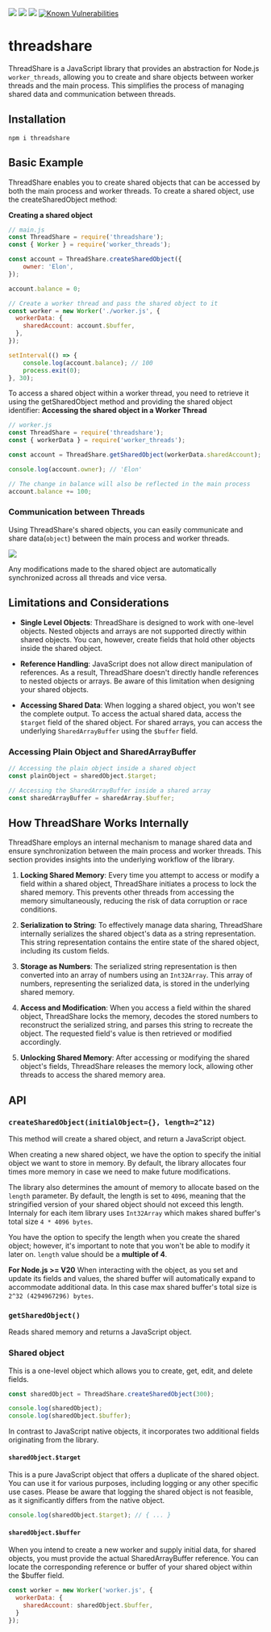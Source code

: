 ![](https://img.shields.io/badge/dependencies-none-brightgreen.svg)
![](https://img.shields.io/npm/dt/threadshare.svg)
![](https://img.shields.io/npm/l/threadshare.svg)
[![Known Vulnerabilities](https://snyk.io/test/github/nairihar/threadshare/badge.svg)](https://snyk.io/test/github/nairihar/funthreads)

# threadshare

ThreadShare is a JavaScript library that provides an abstraction for Node.js `worker_threads`, allowing you to create and share objects between worker threads and the main process. This simplifies the process of managing shared data and communication between threads.

## Installation

```
npm i threadshare
```

## Basic Example

ThreadShare enables you to create shared objects that can be accessed by both the main process and worker threads. To create a shared object, use the createSharedObject method:

**Creating a shared object**
```js
// main.js
const ThreadShare = require('threadshare');
const { Worker } = require('worker_threads');

const account = ThreadShare.createSharedObject({
    owner: 'Elon',
});

account.balance = 0;

// Create a worker thread and pass the shared object to it
const worker = new Worker('./worker.js', {
  workerData: {
    sharedAccount: account.$buffer,
  },
});

setInterval(() => {
    console.log(account.balance); // 100
    process.exit(0);
}, 30);
```

To access a shared object within a worker thread, you need to retrieve it using the getSharedObject method and providing the shared object identifier:
**Accessing the shared object in a Worker Thread**

```js
// worker.js
const ThreadShare = require('threadshare');
const { workerData } = require('worker_threads');

const account = ThreadShare.getSharedObject(workerData.sharedAccount);

console.log(account.owner); // 'Elon'

// The change in balance will also be reflected in the main process
account.balance += 100;
```

### Communication between Threads

Using ThreadShare's shared objects, you can easily communicate and share data(`object`) between the main process and worker threads.

![](https://topentol.sirv.com/github/share_thread.png)

Any modifications made to the shared object are automatically synchronized across all threads and vice versa.

## Limitations and Considerations

- **Single Level Objects**: ThreadShare is designed to work with one-level objects. Nested objects and arrays are not supported directly within shared objects. You can, however, create fields that hold other objects inside the shared object.

- **Reference Handling**: JavaScript does not allow direct manipulation of references. As a result, ThreadShare doesn't directly handle references to nested objects or arrays. Be aware of this limitation when designing your shared objects.

- **Accessing Shared Data**: When logging a shared object, you won't see the complete output. To access the actual shared data, access the `$target` field of the shared object. For shared arrays, you can access the underlying `SharedArrayBuffer` using the `$buffer` field.

### Accessing Plain Object and SharedArrayBuffer

```js
// Accessing the plain object inside a shared object
const plainObject = sharedObject.$target;

// Accessing the SharedArrayBuffer inside a shared array
const sharedArrayBuffer = sharedArray.$buffer;
```

## How ThreadShare Works Internally

ThreadShare employs an internal mechanism to manage shared data and ensure synchronization between the main process and worker threads. This section provides insights into the underlying workflow of the library.

1. **Locking Shared Memory**: Every time you attempt to access or modify a field within a shared object, ThreadShare initiates a process to lock the shared memory. This prevents other threads from accessing the memory simultaneously, reducing the risk of data corruption or race conditions.

2. **Serialization to String**: To effectively manage data sharing, ThreadShare internally serializes the shared object's data as a string representation. This string representation contains the entire state of the shared object, including its custom fields.

3. **Storage as Numbers**: The serialized string representation is then converted into an array of numbers using an `Int32Array`. This array of numbers, representing the serialized data, is stored in the underlying shared memory.

4. **Access and Modification**: When you access a field within the shared object, ThreadShare locks the memory, decodes the stored numbers to reconstruct the serialized string, and parses this string to recreate the object. The requested field's value is then retrieved or modified accordingly.

5. **Unlocking Shared Memory**: After accessing or modifying the shared object's fields, ThreadShare releases the memory lock, allowing other threads to access the shared memory area.

## API

### `createSharedObject(initialObject={}, length=2^12)`

This method will create a shared object, and return a JavaScript object.

When creating a new shared object, we have the option to specify the initial object we want to store in memory. By default, the library allocates four times more memory in case we need to make future modifications.

The library also determines the amount of memory to allocate based on the `length` parameter. By default, the length is set to `4096`, meaning that the stringified version of your shared object should not exceed this length.
Internaly for each item library uses `Int32Array` which makes shared buffer's total size `4 * 4096 bytes`.

You have the option to specify the length when you create the shared object; however, it's important to note that you won't be able to modify it later on. `length` value should be a **multiple of 4**.

**For Node.js >= V20**
When interacting with the object, as you set and update its fields and values, the shared buffer will automatically expand to accommodate additional data. In this case max shared buffer's total size is `2^32 (4294967296) bytes`.

### `getSharedObject()`

Reads shared memory and returns a JavaScript object.

### Shared object

This is a one-level object which allows you to create, get, edit, and delete fields.

```js
const sharedObject = ThreadShare.createSharedObject(300);

console.log(sharedObject);
console.log(sharedObject.$buffer);
```

In contrast to JavaScript native objects, it incorporates two additional fields originating from the library.

#### `sharedObject.$target`

This is a pure JavaScript object that offers a duplicate of the shared object. You can use it for various purposes, including logging or any other specific use cases.
Please be aware that logging the shared object is not feasible, as it significantly differs from the native object.

```js
console.log(sharedObject.$target); // { ... }
```

#### `sharedObject.$buffer`


When you intend to create a new worker and supply initial data, for shared objects, you must provide the actual SharedArrayBuffer reference. You can locate the corresponding reference or buffer of your shared object within the $buffer field.

```js
const worker = new Worker('worker.js', {
  workerData: {
    sharedAccount: sharedObject.$buffer,
  }
});
```